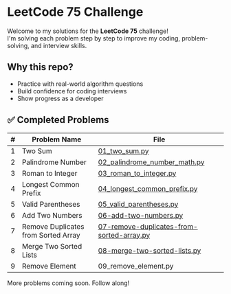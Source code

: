 # LeetCode 75 Challenge

Welcome to my solutions for the **LeetCode 75** challenge!  
I'm solving each problem step by step to improve my coding, problem-solving, and interview skills.

## Why this repo?
- Practice with real-world algorithm questions
- Build confidence for coding interviews
- Show progress as a developer

## ✅ Completed Problems

| # | Problem Name          | File                                  |
|--:|------------------------|----------------------------------------|
| 1 | Two Sum               | [01_two_sum.py](01_two_sum.py)         |
| 2 | Palindrome Number     | [02_palindrome_number_math.py](02_palindrome_number_math.py) |
| 3 | Roman to Integer      | [03_roman_to_integer.py](03_roman_to_integer.py) |
| 4 | Longest Common Prefix | [04_longest_common_prefix.py](04_longest_common_prefix.py) |
| 5 | Valid Parentheses | [05_valid_parentheses.py](05_valid_parentheses.py) |
| 6 | Add Two Numbers                 | [06-add-two-numbers.py](06-add-two-numbers.py) |
| 7 | Remove Duplicates from Sorted Array | [07-remove-duplicates-from-sorted-array.py](07-remove-duplicates-from-sorted-array.py) |
| 8 | Merge Two Sorted Lists | [08-merge-two-sorted-lists.py](08-merge-two-sorted-lists.py) |
| 9  | Remove Element               | 09_remove_element.py |


More problems coming soon. Follow along!
